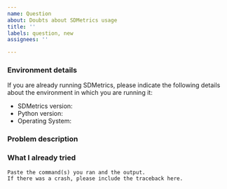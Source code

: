 ```yaml
---
name: Question
about: Doubts about SDMetrics usage
title: ''
labels: question, new
assignees: ''

---
```


### Environment details

If you are already running SDMetrics, please indicate the following details about the environment in
which you are running it:

* SDMetrics version:
* Python version:
* Operating System:

### Problem description

<!--Replace this with a description of the problem that you are trying to solve using SDMetrics. If
possible, describe the data that you are using, or consider attaching some example data
that others can use to propose a working solution for your problem.-->

### What I already tried

<!--Replace with a description of what you already tried and what is the behavior that you observe.
If possible, also add below the exact code that you are running.-->

```
Paste the command(s) you ran and the output.
If there was a crash, please include the traceback here.
```
